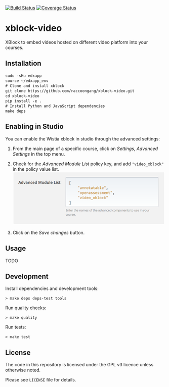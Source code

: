 [![Build Status](https://travis-ci.org/raccoongang/xblock-video.svg?branch=dev)](https://travis-ci.org/raccoongang/xblock-video)
[![Coverage Status](https://coveralls.io/repos/github/raccoongang/xblock-video/badge.svg?branch=dev)](https://coveralls.io/github/raccoongang/xblock-video?branch=dev)

# xblock-video

XBlock to embed videos hosted on different video platform into your courses.

## Installation

```shell
sudo -sHu edxapp
source ~/edxapp_env
# Clone and install xblock
git clone https://github.com/raccoongang/xblock-video.git
cd xblock-video
pip install -e .
# Install Python and JavaScript dependencies
make deps
```

## Enabling in Studio

You can enable the Wistia xblock in studio through the advanced
settings:

1. From the main page of a specific course, click on *Settings*,
   *Advanced Settings* in the top menu.
1. Check for the *Advanced Module List* policy key, and add
   `"video_xblock"` in the policy value list.
   ![Advanced Module List](doc/img/advanced_settings.png)

1. Click on the *Save changes* button.

## Usage

TODO

## Development

Install dependencies and development tools:

```shell
> make deps deps-test tools
```

Run quality checks:

```shell
> make quality
```

Run tests:
```shell
> make test
```

## License

The code in this repository is licensed under the GPL v3 licence unless
otherwise noted.

Please see `LICENSE` file for details.
